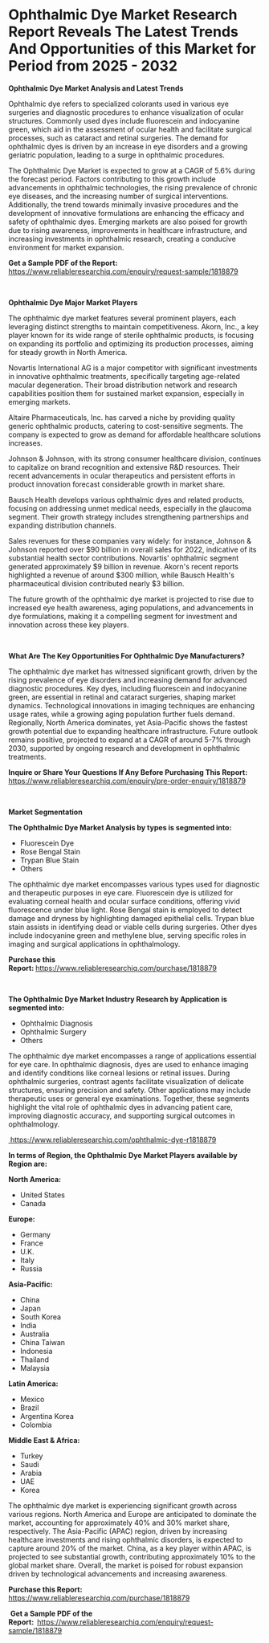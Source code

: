 <p><h1>Ophthalmic Dye Market Research Report Reveals The Latest Trends And Opportunities of this Market for Period from 2025 - 2032</h1></p><p><strong>Ophthalmic Dye Market Analysis and Latest Trends</strong></p>
<p><p>Ophthalmic dye refers to specialized colorants used in various eye surgeries and diagnostic procedures to enhance visualization of ocular structures. Commonly used dyes include fluorescein and indocyanine green, which aid in the assessment of ocular health and facilitate surgical processes, such as cataract and retinal surgeries. The demand for ophthalmic dyes is driven by an increase in eye disorders and a growing geriatric population, leading to a surge in ophthalmic procedures.</p><p>The Ophthalmic Dye Market is expected to grow at a CAGR of 5.6% during the forecast period. Factors contributing to this growth include advancements in ophthalmic technologies, the rising prevalence of chronic eye diseases, and the increasing number of surgical interventions. Additionally, the trend towards minimally invasive procedures and the development of innovative formulations are enhancing the efficacy and safety of ophthalmic dyes. Emerging markets are also poised for growth due to rising awareness, improvements in healthcare infrastructure, and increasing investments in ophthalmic research, creating a conducive environment for market expansion.</p></p>
<p><strong>Get a Sample PDF of the Report:&nbsp;</strong> <a href="https://www.reliableresearchiq.com/enquiry/request-sample/1818879?utm_campaign=2932&utm_medium=2&utm_source=Github&utm_content=ia&utm_term=16042025&utm_id=ophthalmic-dye">https://www.reliableresearchiq.com/enquiry/request-sample/1818879</a></p>
<p>&nbsp;</p>
<p><strong>Ophthalmic Dye Major Market Players</strong></p>
<p><p>The ophthalmic dye market features several prominent players, each leveraging distinct strengths to maintain competitiveness. Akorn, Inc., a key player known for its wide range of sterile ophthalmic products, is focusing on expanding its portfolio and optimizing its production processes, aiming for steady growth in North America.</p><p>Novartis International AG is a major competitor with significant investments in innovative ophthalmic treatments, specifically targeting age-related macular degeneration. Their broad distribution network and research capabilities position them for sustained market expansion, especially in emerging markets.</p><p>Altaire Pharmaceuticals, Inc. has carved a niche by providing quality generic ophthalmic products, catering to cost-sensitive segments. The company is expected to grow as demand for affordable healthcare solutions increases.</p><p>Johnson & Johnson, with its strong consumer healthcare division, continues to capitalize on brand recognition and extensive R&D resources. Their recent advancements in ocular therapeutics and persistent efforts in product innovation forecast considerable growth in market share.</p><p>Bausch Health develops various ophthalmic dyes and related products, focusing on addressing unmet medical needs, especially in the glaucoma segment. Their growth strategy includes strengthening partnerships and expanding distribution channels.</p><p>Sales revenues for these companies vary widely: for instance, Johnson & Johnson reported over $90 billion in overall sales for 2022, indicative of its substantial health sector contributions. Novartis' ophthalmic segment generated approximately $9 billion in revenue. Akorn's recent reports highlighted a revenue of around $300 million, while Bausch Health's pharmaceutical division contributed nearly $3 billion.</p><p>The future growth of the ophthalmic dye market is projected to rise due to increased eye health awareness, aging populations, and advancements in dye formulations, making it a compelling segment for investment and innovation across these key players.</p></p>
<p>&nbsp;</p>
<p><strong>What Are The Key Opportunities For Ophthalmic Dye Manufacturers?</strong></p>
<p><p>The ophthalmic dye market has witnessed significant growth, driven by the rising prevalence of eye disorders and increasing demand for advanced diagnostic procedures. Key dyes, including fluorescein and indocyanine green, are essential in retinal and cataract surgeries, shaping market dynamics. Technological innovations in imaging techniques are enhancing usage rates, while a growing aging population further fuels demand. Regionally, North America dominates, yet Asia-Pacific shows the fastest growth potential due to expanding healthcare infrastructure. Future outlook remains positive, projected to expand at a CAGR of around 5-7% through 2030, supported by ongoing research and development in ophthalmic treatments.</p></p>
<p><strong>Inquire or Share Your Questions If Any Before Purchasing This Report:</strong> <a href="https://www.reliableresearchiq.com/enquiry/pre-order-enquiry/1818879?utm_campaign=2932&utm_medium=2&utm_source=Github&utm_content=ia&utm_term=16042025&utm_id=ophthalmic-dye">https://www.reliableresearchiq.com/enquiry/pre-order-enquiry/1818879</a></p>
<p>&nbsp;</p>
<p><strong>Market Segmentation</strong></p>
<p><strong>The Ophthalmic Dye Market Analysis by types is segmented into:</strong></p>
<p><ul><li>Fluorescein Dye</li><li>Rose Bengal Stain</li><li>Trypan Blue Stain</li><li>Others</li></ul></p>
<p><p>The ophthalmic dye market encompasses various types used for diagnostic and therapeutic purposes in eye care. Fluorescein dye is utilized for evaluating corneal health and ocular surface conditions, offering vivid fluorescence under blue light. Rose Bengal stain is employed to detect damage and dryness by highlighting damaged epithelial cells. Trypan blue stain assists in identifying dead or viable cells during surgeries. Other dyes include indocyanine green and methylene blue, serving specific roles in imaging and surgical applications in ophthalmology.</p></p>
<p><strong>Purchase this Report:&nbsp;</strong><a href="https://www.reliableresearchiq.com/purchase/1818879?utm_campaign=2932&utm_medium=2&utm_source=Github&utm_content=ia&utm_term=16042025&utm_id=ophthalmic-dye">https://www.reliableresearchiq.com/purchase/1818879</a></p>
<p>&nbsp;</p>
<p><strong>The Ophthalmic Dye Market Industry Research by Application is segmented into:</strong></p>
<p><ul><li>Ophthalmic Diagnosis</li><li>Ophthalmic Surgery</li><li>Others</li></ul></p>
<p><p>The ophthalmic dye market encompasses a range of applications essential for eye care. In ophthalmic diagnosis, dyes are used to enhance imaging and identify conditions like corneal lesions or retinal issues. During ophthalmic surgeries, contrast agents facilitate visualization of delicate structures, ensuring precision and safety. Other applications may include therapeutic uses or general eye examinations. Together, these segments highlight the vital role of ophthalmic dyes in advancing patient care, improving diagnostic accuracy, and supporting surgical outcomes in ophthalmology.</p></p>
<p><a href="https://www.reliableresearchiq.com/ophthalmic-dye-r1818879?utm_campaign=2932&utm_medium=2&utm_source=Github&utm_content=ia&utm_term=16042025&utm_id=ophthalmic-dye">&nbsp;https://www.reliableresearchiq.com/ophthalmic-dye-r1818879</a></p>
<p><strong>In terms of Region, the Ophthalmic Dye Market Players available by Region are:</strong></p>
<p>
    <p> <strong> North America: </strong>
        <ul>
            <li>United States</li>
            <li>Canada</li>
        </ul>
        </p> 
    <p> <strong> Europe: </strong>
        <ul>
            <li>Germany</li>
            <li>France</li>
            <li>U.K.</li>
            <li>Italy</li>
            <li>Russia</li>
        </ul>
        </p> 
    <p> <strong> Asia-Pacific: </strong>
        <ul>
            <li>China</li>
            <li>Japan</li>
            <li>South Korea</li>
            <li>India</li>
            <li>Australia</li>
            <li>China Taiwan</li>
            <li>Indonesia</li>
            <li>Thailand</li>
            <li>Malaysia</li>
        </ul>
        </p> 
    <p> <strong> Latin America: </strong>
        <ul>
            <li>Mexico</li>
            <li>Brazil</li>
            <li>Argentina Korea</li>
            <li>Colombia</li>
        </ul>
        </p> 
    <p> <strong> Middle East & Africa: </strong>
        <ul>
            <li>Turkey</li>
            <li>Saudi</li>
            <li>Arabia</li>
            <li>UAE</li>
            <li>Korea</li>
        </ul>
    </p>
    </p>
<p><p>The ophthalmic dye market is experiencing significant growth across various regions. North America and Europe are anticipated to dominate the market, accounting for approximately 40% and 30% market share, respectively. The Asia-Pacific (APAC) region, driven by increasing healthcare investments and rising ophthalmic disorders, is expected to capture around 20% of the market. China, as a key player within APAC, is projected to see substantial growth, contributing approximately 10% to the global market share. Overall, the market is poised for robust expansion driven by technological advancements and increasing awareness.</p></p>
<p><strong>Purchase this Report: </strong><a href="https://www.reliableresearchiq.com/purchase/1818879?utm_campaign=2932&utm_medium=2&utm_source=Github&utm_content=ia&utm_term=16042025&utm_id=ophthalmic-dye">https://www.reliableresearchiq.com/purchase/1818879</a></p>
<p>&nbsp;<strong>Get a Sample PDF of the Report:&nbsp;&nbsp;</strong><a href="https://www.reliableresearchiq.com/enquiry/request-sample/1818879?utm_campaign=2932&utm_medium=2&utm_source=Github&utm_content=ia&utm_term=16042025&utm_id=ophthalmic-dye">https://www.reliableresearchiq.com/enquiry/request-sample/1818879</a></p>
<p><strong></strong></p>
<p><p></p><p></p><p></p></p>